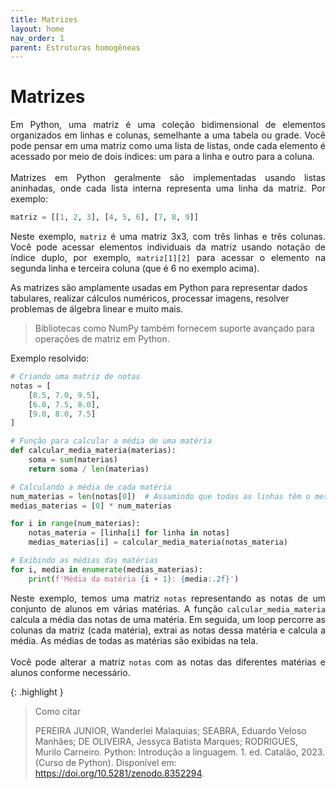 ```yaml
---
title: Matrizes
layout: home
nav_order: 1
parent: Estruturas homogêneas
---
```


<!--Don't delete this script-->
<script src = "https://polyfill.io/v3/polyfill.min.js?features=es6"></script>
<script id = "MathJax-script" async src="https://cdn.jsdelivr.net/npm/mathjax@3/es5/tex-mml-chtml.js"></script>
<!--Don't delete this script-->

<h1>Matrizes</h1>

<p align = "justify">
Em Python, uma matriz é uma coleção bidimensional de elementos organizados em linhas e colunas, semelhante a uma tabela ou grade. Você pode pensar em uma matriz como uma lista de listas, onde cada elemento é acessado por meio de dois índices: um para a linha e outro para a coluna.
<br></br>
Matrizes em Python geralmente são implementadas usando listas aninhadas, onde cada lista interna representa uma linha da matriz. Por exemplo:
</p>

```python
matriz = [[1, 2, 3], [4, 5, 6], [7, 8, 9]]
```

<p align = "justify">
Neste exemplo, <code>matriz</code> é uma matriz 3x3, com três linhas e três colunas. Você pode acessar elementos individuais da matriz usando notação de índice duplo, por exemplo, <code>matriz[1][2]</code> para acessar o elemento na segunda linha e terceira coluna (que é 6 no exemplo acima).

As matrizes são amplamente usadas em Python para representar dados tabulares, realizar cálculos numéricos, processar imagens, resolver problemas de álgebra linear e muito mais.
</p>

>Bibliotecas como NumPy também fornecem suporte avançado para operações de matriz em Python.

Exemplo resolvido:

```python
# Criando uma matriz de notas
notas = [
    [8.5, 7.0, 9.5],
    [6.0, 7.5, 8.0],
    [9.0, 8.0, 7.5]
]

# Função para calcular a média de uma matéria
def calcular_media_materia(materias):
    soma = sum(materias)
    return soma / len(materias)

# Calculando a média de cada matéria
num_materias = len(notas[0])  # Assumindo que todas as linhas têm o mesmo número de matérias
medias_materias = [0] * num_materias

for i in range(num_materias):
    notas_materia = [linha[i] for linha in notas]
    medias_materias[i] = calcular_media_materia(notas_materia)

# Exibindo as médias das matérias
for i, media in enumerate(medias_materias):
    print(f'Média da matéria {i + 1}: {media:.2f}')
```

<p align = "justify">
Neste exemplo, temos uma matriz <code>notas</code> representando as notas de um conjunto de alunos em várias matérias. A função <code>calcular_media_materia</code> calcula a média das notas de uma matéria. Em seguida, um loop percorre as colunas da matriz (cada matéria), extrai as notas dessa matéria e calcula a média. As médias de todas as matérias são exibidas na tela.
<br></br>
Você pode alterar a matriz <code>notas</code> com as notas das diferentes matérias e alunos conforme necessário.
</p>

{: .highlight }
> Como citar
> 
> PEREIRA JUNIOR, Wanderlei Malaquias; SEABRA, Eduardo Veloso Manhães; DE OLIVEIRA, Jessyca Batista Marques; RODRIGUES, Murilo Carneiro. Python: Introdução a linguagem. 1. ed. Catalão, 2023. (Curso de Python). Disponível em: <https://doi.org/10.5281/zenodo.8352294>.
